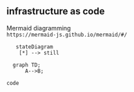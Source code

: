 ## infrastructure as code


Mermaid diagramming  
`https://mermaid-js.github.io/mermaid/#/`  

```mermaid
   stateDiagram
    [*] --> still
 ```

```mermaid
  graph TD;
      A-->B;
 ```

```
code
```
